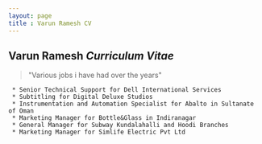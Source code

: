 ```yaml
---
layout: page
title : Varun Ramesh CV
---
```

## **Varun Ramesh** _Curriculum Vitae_ ##
>"Various jobs i have had over the years"

	 * Senior Technical Support for Dell International Services
     * Subtitling for Digital Deluxe Studios
     * Instrumentation and Automation Specialist for Abalto in Sultanate of Oman
     * Marketing Manager for Bottle&Glass in Indiranagar
     * General Manager for Subway Kundalahalli and Hoodi Branches
     * Marketing Manager for Simlife Electric Pvt Ltd  

